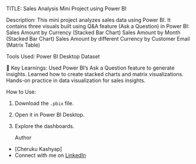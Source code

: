 TITLE:
Sales Analysis Mini Project using Power BI

Description:
This mini project analyzes sales data using Power BI.
It contains three visuals built using Q&A feature (Ask a Question) in Power BI:
Sales Amount by Currency (Stacked Bar Chart)
Sales Amount by Month (Stacked Bar Chart)
Sales Amount by different Currency by Customer Email (Matrix Table)

Tools Used:
Power BI Desktop
Dataset

📌 Key Learnings:
Used Power BI’s Ask a Question feature to generate insights.
Learned how to create stacked charts and matrix visualizations.
Hands-on practice in data visualization for sales insights.

 How to Use:
1. Download the `.pbix` file.
2. Open it in Power BI Desktop.
3. Explore the dashboards.

   Author
- [Cheruku Kashyap]  
- Connect with me on [LinkedIn](www.linkedin.com/in/kashyap-cheruku-071012342)
